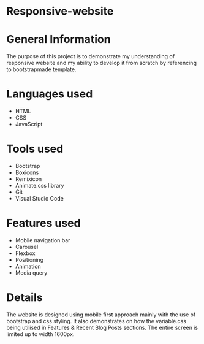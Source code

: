 # Responsive-website

# General Information
The purpose of this project is to demonstrate my understanding of responsive website and my ability to develop it from scratch by referencing to bootstrapmade template.

# Languages used
- HTML
- CSS
- JavaScript 

# Tools used
- Bootstrap
- Boxicons
- Remixicon
- Animate.css library
- Git
- Visual Studio Code

# Features used
- Mobile navigation bar
- Carousel
- Flexbox
- Positioning
- Animation
- Media query

# Details
The website is designed using mobile first approach mainly with the use of bootstrap and css styling. It also demonstrates on how the variable.css being utilised in Features & Recent Blog Posts sections. The entire screen is limited up to width 1600px.
